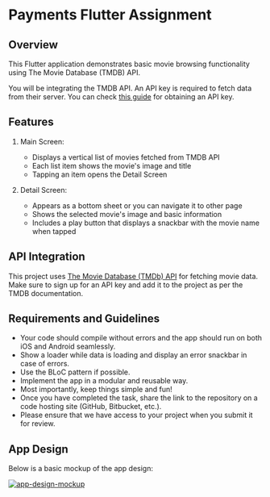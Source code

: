 # Payments Flutter Assignment

## Overview

This Flutter application demonstrates basic movie browsing functionality using The Movie Database (TMDB) API.

You will be integrating the TMDB API. An API key is required to fetch data from their server. You can check [this guide](https://developer.themoviedb.org/docs/getting-started) for obtaining an API key.

## Features

1. Main Screen:

   - Displays a vertical list of movies fetched from TMDB API
   - Each list item shows the movie's image and title
   - Tapping an item opens the Detail Screen

2. Detail Screen:
   - Appears as a bottom sheet or you can navigate it to other page
   - Shows the selected movie's image and basic information
   - Includes a play button that displays a snackbar with the movie name when tapped

## API Integration

This project uses [The Movie Database (TMDb) API](https://developers.themoviedb.org/3/getting-started/introduction) for fetching movie data. Make sure to sign up for an API key and add it to the project as per the TMDB documentation.

## Requirements and Guidelines

- Your code should compile without errors and the app should run on both iOS and Android seamlessly.
- Show a loader while data is loading and display an error snackbar in case of errors.
- Use the BLoC pattern if possible.
- Implement the app in a modular and reusable way.
- Most importantly, keep things simple and fun!
- Once you have completed the task, share the link to the repository on a code hosting site (GitHub, Bitbucket, etc.).
- Please ensure that we have access to your project when you submit it for review.

## App Design

Below is a basic mockup of the app design:

<a href="https://ibb.co/1nH0CgT"><img src="https://i.ibb.co/mBQRnj4/app-design-mockup.png" alt="app-design-mockup" border="0" /></a>

